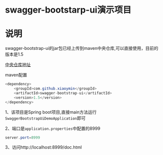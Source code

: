 # swagger-bootstarp-ui演示项目

# 说明

swagger-bootstrap-ui的jar包已经上传到maven中央仓库,可以直接使用，目前的版本是1.5

[中央仓库地址](http://search.maven.org/#search%7Cga%7C1%7Cswagger-bootstrap-ui)

maven配置

```java
<dependency>
    <groupId>com.github.xiaoymin</groupId>
    <artifactId>swagger-bootstrap-ui</artifactId>
    <version>1.5</version>
</dependency>
```

1、该项目是Spring boot项目,直接main方法运行`SwaggerBootstrapUiDemoApplication`即可

2、端口是`application.properties`中配置的8999
```java
server.port=8999
```

3、访问http://localhost:8999/doc.html